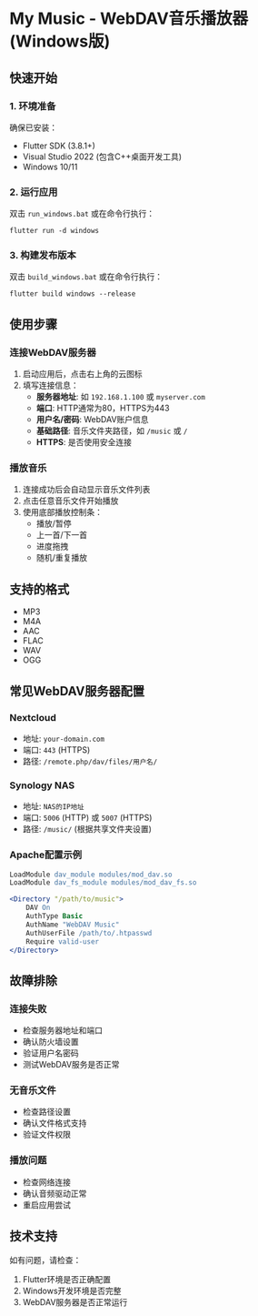 # My Music - WebDAV音乐播放器 (Windows版)

## 快速开始

### 1. 环境准备
确保已安装：
- Flutter SDK (3.8.1+)
- Visual Studio 2022 (包含C++桌面开发工具)
- Windows 10/11

### 2. 运行应用
双击 `run_windows.bat` 或在命令行执行：
```
flutter run -d windows
```

### 3. 构建发布版本
双击 `build_windows.bat` 或在命令行执行：
```
flutter build windows --release
```

## 使用步骤

### 连接WebDAV服务器
1. 启动应用后，点击右上角的云图标
2. 填写连接信息：
   - **服务器地址**: 如 `192.168.1.100` 或 `myserver.com`
   - **端口**: HTTP通常为80，HTTPS为443
   - **用户名/密码**: WebDAV账户信息
   - **基础路径**: 音乐文件夹路径，如 `/music` 或 `/`
   - **HTTPS**: 是否使用安全连接

### 播放音乐
1. 连接成功后会自动显示音乐文件列表
2. 点击任意音乐文件开始播放
3. 使用底部播放控制条：
   - 播放/暂停
   - 上一首/下一首
   - 进度拖拽
   - 随机/重复播放

## 支持的格式
- MP3
- M4A
- AAC
- FLAC
- WAV
- OGG

## 常见WebDAV服务器配置

### Nextcloud
- 地址: `your-domain.com`
- 端口: `443` (HTTPS)
- 路径: `/remote.php/dav/files/用户名/`

### Synology NAS
- 地址: `NAS的IP地址`
- 端口: `5006` (HTTP) 或 `5007` (HTTPS)
- 路径: `/music/` (根据共享文件夹设置)

### Apache配置示例
```apache
LoadModule dav_module modules/mod_dav.so
LoadModule dav_fs_module modules/mod_dav_fs.so

<Directory "/path/to/music">
    DAV On
    AuthType Basic
    AuthName "WebDAV Music"
    AuthUserFile /path/to/.htpasswd
    Require valid-user
</Directory>
```

## 故障排除

### 连接失败
- 检查服务器地址和端口
- 确认防火墙设置
- 验证用户名密码
- 测试WebDAV服务是否正常

### 无音乐文件
- 检查路径设置
- 确认文件格式支持
- 验证文件权限

### 播放问题
- 检查网络连接
- 确认音频驱动正常
- 重启应用尝试

## 技术支持
如有问题，请检查：
1. Flutter环境是否正确配置
2. Windows开发环境是否完整
3. WebDAV服务器是否正常运行
